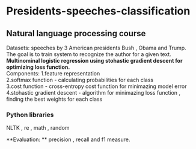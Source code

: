 # Presidents-speeches-classification
## Natural language processing course
Datasets: speeches by 3 American presidents Bush , Obama and Trump. <br>
The goal is to train system to recognize the author for a given text. <br>
**Multinominal logistic regression using stohastic gradient descent for optimizing loss function.** <br>
Components: 
1.feature representation <br>
2.softmax function - calculating probabilities for each class <br>
3.cost function - cross-entropy cost function for minimazing model error <br>
4.stohastic gradient descent - algorithm for minimazing loss function , finding the best weights for each class <br>

### Python libraries
NLTK , re ,  math , random

**Evaluation: ** precision , recall and f1 measure.
